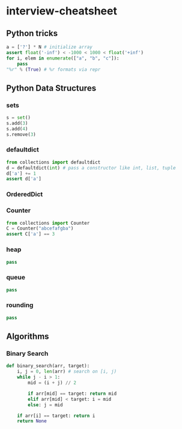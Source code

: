 # interview-cheatsheet

## Python tricks

```python
a = ['?'] * N # initialize array
assert float('-inf') < -1000 < 1000 < float('+inf')
for i, elem in enumerate(["a", "b", "c"]):
	pass
"%r" % (True) # %r formats via repr
```

## Python Data Structures

### sets

```python
s = set()
s.add(3)
s.add(4)
s.remove(3)
```

### defaultdict

```python
from collections import defaultdict
d = defaultdict(int) # pass a constructor like int, list, tuple
d['a'] += 1
assert d['a']
```

### OrderedDict

### Counter

```python
from collections import Counter
C = Counter("abcefafgba")
assert C['a'] == 3
```

### heap

```python
pass
```

### queue

```python
pass
```

### rounding

```python
pass
```

## Algorithms

### Binary Search

```python
def binary_search(arr, target):
	i, j = 0, len(arr) # search on [i, j)
	while j - i > 1:
		mid = (i + j) // 2

		if arr[mid] == target: return mid
		elif arr[mid] < target: i = mid
		else: j = mid

	if arr[i] == target: return i
	return None
```
